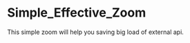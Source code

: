 Simple_Effective_Zoom
=====================

This simple zoom will help you saving big load of external api. 
